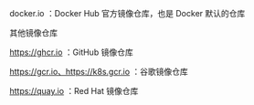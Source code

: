 docker.io ：Docker Hub 官方镜像仓库，也是 Docker 默认的仓库



其他镜像仓库

https://ghcr.io ：GitHub 镜像仓库

https://gcr.io、https://k8s.gcr.io ：谷歌镜像仓库

https://quay.io ：Red Hat 镜像仓库

